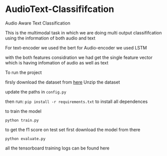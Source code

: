 # AudioText-Classififcation
Audio Aware Text Classification


This is the multimodal task in which we are doing multi output classififcation using the information of both audio and text

For text-encoder we used the bert
for Audio-encoder we used LSTM

with the both features considration we had get the single feature vector which is having infomation of audio as well as text

To run the project

firsly download the dataset from [here](https://drive.google.com/file/d/1slGtHKHYTtiuC98yomV0hP3C85Q5V8sg/view)
Unzip the dataset

update the paths in `config.py`

then run: `pip install -r requirements.txt` to install all dependences

to train the model

`python train.py`

to get the f1 score on test set first download the model from there

`python evaluate.py`

all the tensorboard training logs can be found here

